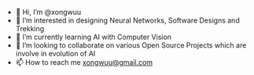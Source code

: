- 👋 Hi, I’m @xongwuu
- 👀 I’m interested in designing Neural Networks, Software Designs and Trekking
- 🌱 I’m currently learning AI with Computer Vision
- 💞️ I’m looking to collaborate on various Open Source Projects which are involve in evolution of AI
- 📫 How to reach me xongwuu@gmail.com

<!---
xongwuu/xongwuu is a ✨ special ✨ repository because its `README.md` (this file) appears on your GitHub profile.
You can click the Preview link to take a look at your changes.
--->
